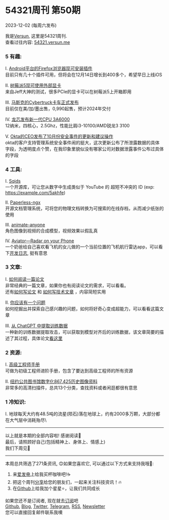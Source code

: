 # 54321周刊 第50期
2023-12-02 (每周六发布)

我是[Versun](https://notes.versun.me), 这里是54321周刊. \
查看过往内容: [54321.versun.me](https://54321.versun.me/)

### 5 有趣:
I. [Android平台的Firefox浏览器现可安装插件](https://addons.mozilla.org/en-US/android/)\
目前只有几十个插件可用，但将会在12月14日增长到400多个，希望早日上线iOS

II. [树莓派5现可使用外部显卡](https://www.jeffgeerling.com/blog/2023/external-gpus-working-on-raspberry-pi-5)\
来自Jeff大神的测试，很多PCIe的显卡可以在树莓派5上开箱即用

III. [马斯克的Cybertruck卡车正式发布](https://www.tesla.com/cybertruck)\
目前仅在美/加/墨出售，0,990起售，预计2024年交付

IV. [龙芯发布新一代CPU 3A6000](https://www.loongson.cn/news/show?id=638)\
12纳米，四核心，2.5Ghz，性能比肩i3-10100/AMD锐龙3 3100

V. [Okta的CEO发布了10月份安全事件的更新和建议操作](https://sec.okta.com/harfiles)\
okta的客户支持管理系统安全事件闹的挺大，这次更新公布了所泄露数据的具体字段，为透明度点个赞，在我印象里貌似没有哪家公司对数据泄露事件公布过具体的字段


### 4 工具:
I. [Sqids](https://sqids.org)\
一个开源库，可让您从数字中生成类似于 YouTube 的 超短不冲突的 ID (exp: https://example.com/5akhfe)

II. [Paperless-ngx](https://docs.paperless-ngx.com)\
开源文档管理系统，可将您的物理文档转换为可搜索的在线存档，从而减少纸张的使用

III. [animate-anyone](https://humanaigc.github.io/animate-anyone/)\
角色图像到视频的合成模型，视频效果以假乱真

IV. [Aviator—Radar on your Phone](https://apps.apple.com/gb/app/aviator-radar-on-your-phone/id6469189335)\
一个奶爸给自己喜欢看飞机的女儿做的一个当前位置的飞机航行雷达app，可以看下[开发日志](https://jacobbartlett.substack.com/p/my-toddler-loves-planes-so-i-built?utm_source=tldrnewsletter), 挺有意思


### 3 文章:
I. [如何阅读一篇论文](https://svr-sk818-web.cl.cam.ac.uk/keshav/papers/07/paper-reading.pdf)\
非常经典的一篇文章，如果你也有阅读论文的需求，可以看看。\
还有[如何写论文](http://www-mech.eng.cam.ac.uk/mmd/ashby-paper-V6.pdf) 和 [如何写技术文章](https://www.cs.columbia.edu/~hgs/etc/writing-style.html) ，内容简短实用

II. [你应该有一个问题](https://allenpike.com/2023/have-a-research-question)\
如何挖掘出并探索自己感兴趣的问题，如何将好奇心变成超能力，可以看看这篇文章

III. [从 ChatGPT 中提取训练数据](https://not-just-memorization.github.io/extracting-training-data-from-chatgpt.html)\
一种新的训练数据提取攻击，可以获取到模型对齐后的训练数据，该文章简要的描述了其过程，具体论文[看这里](https://arxiv.org/abs/2311.17035)


### 2 资源:
I. [高级工程师手册](https://github.com/jordan-cutler/path-to-senior-engineer-handbook)\
可做为初级工程师进阶手册，包含了要达到高级工程师的所有资源

II. [纽约公共图书馆数字化867,425历史图像资料](https://digitalcollections.nypl.org)\
非常多的高清扫描件，总共13个分类，查找资料或者闲逛都很有意思


### 1 冷知识:
I. 地球每天大约有48.5吨的流星(陨石)落在地球上，约有2000多万颗，大部分都在大气层中消耗殆尽\

---
以上就是本期的全部内容啦! 感谢阅读🥰\
最后，请照顾好自己(包括精神上、身体上、情感上)\
我们下周见👋

---
本周总共筛选了271条资讯, 😊如果您喜欢它, 可以通过以下方式来支持我哦🎉: 
1. 来[爱发电](https://afdian.net/a/versun)上给我买杯咖啡吧!☕ 
2. 把这个周刊[分享](https://54321.versun.me)给您的朋友们，一起来关注科技资讯！🔥 
3. 在[Github](https://github.com/versun/54321-Weekly)上给我加个星星⭐，让我们共同成长 

如果您还不是订阅者, 现在就去[订阅](https://54321.versun.me)吧\
[Github](https://github.com/versun/54321-Weekly), [Blog](https://notes.versun.me/), [Twitter](https://twitter.com/VersunPan), [Telegram](https://t.me/+0hAhZfrPJGo1YmI9), [RSS](https://54321.versun.me/feed), [Newsletter](https://54321.versun.me/)\
您可以直接回复邮件联系我噢
